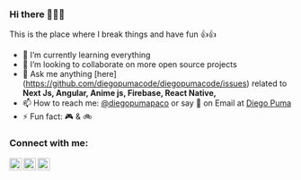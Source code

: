 ### Hi there 👋👋👋

This is the place where I break things and have fun 👍👍

- 🌱 I’m currently learning everything
- 👯 I’m looking to collaborate on more open source projects
- 💬 Ask me anything [here] (https://github.com/diegopumacode/diegopumacode/issues) related to <b>Next Js, Angular, Anime js, Firebase, React Native, </b>
- 📫 How to reach me: [@diegopumapaco][linkedin] or say 👋 on Email at [Diego Puma](mailto:diegopumacode@gmail.com)
- ⚡ Fun fact: 🎮 & 🚲

### Connect with me:

[<img align="left" alt="diegopuma | LinkedIn" width="22px" src="https://cdn.jsdelivr.net/npm/simple-icons@v3/icons/linkedin.svg" />][linkedin]
[<img align="left" alt="diegopuma | Twitter" width="22px" src="https://cdn.jsdelivr.net/npm/simple-icons@v3/icons/twitter.svg" />][twitter]
[<img align="left" alt="diegopuma | GitHub" width="22px" src="https://cdn.jsdelivr.net/npm/simple-icons@v3/icons/github.svg" />][github]

[linkedin]: https://www.linkedin.com/in/diegopumapaco/
[twitter]: https://twitter.com/DiegoP38940444
[github]: https://github.com/diegopumacode
